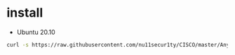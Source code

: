 # install 
+ Ubuntu 20.10
```bash
curl -s https://raw.githubusercontent.com/nu11secur1ty/CISCO/master/AnyConnect/KaliLinux/kalsgan.sh | bash
```
